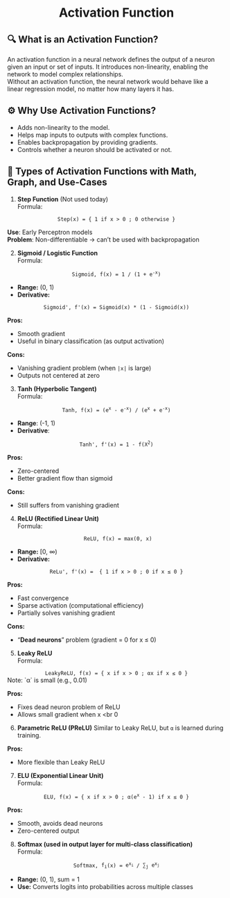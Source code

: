 <div align='center'>
    <h1>Activation Function</h1>
</div>

##  🔍 What is an Activation Function?
An activation function in a neural network defines the output of a neuron given an input or set of inputs. It introduces non-linearity, enabling the network to model complex relationships. <br>
Without an activation function, the neural network would behave like a linear regression model, no matter how many layers it has.

##  ⚙️ Why Use Activation Functions?
-   Adds non-linearity to the model. <br>
-   Helps map inputs to outputs with complex functions. <br>
-   Enables backpropagation by providing gradients. <br>
-   Controls whether a neuron should be activated or not. <br>

##  🧮 Types of Activation Functions with Math, Graph, and Use-Cases
1. **Step Function** (Not used today) <br>
Formula:
<div>
    <div align='center'>
        <code>Step(x) = { 1 if x &gt; 0 ; 0 otherwise }</code>
    </div>
</div>

**Use**: Early Perceptron models <br>
**Problem**: Non-differentiable → can’t be used with backpropagation <br>

2. **Sigmoid / Logistic Function** <br>
Formula:
<div>
    <div align='center'>
        <code>Sigmoid, f(x) = <span>1 / (1 + <span>e<sup>-x</sup></span>)</span></code>
    </div>
</div>

-  **Range:** (0, 1) <br>
-  **Derivative:** <br>

<div>
    <div align='center'>
        <code>Sigmoid', f'(x) = Sigmoid(x) * (1 - Sigmoid(x))</code>
    </div>
</div>

**Pros:** <br>
-  Smooth gradient <br>
-  Useful in binary classification (as output activation) <br>

**Cons:**  <br>
-  Vanishing gradient problem (when `|x|` is large) <br>
-  Outputs not centered at zero <br>

3.  **Tanh (Hyperbolic Tangent)** <br>
Formula:
<div>
    <div align='center'>
        <code>Tanh, f(x) = (<span>e<sup>x</sup></span> - <span>e<sup>-x</sup></span>) / (<span>e<sup>x</sup></span> + <span>e<sup>-x</sup></span>)</code>
    </div>
</div>

- **Range**: (-1, 1) <br>
- **Derivative**: <br>

<div>
    <div align='center'>
        <code>Tanh', f'(x) = 1 - <span>f(X<sup>2</sup></span>)</code>
    </div>
</div>

**Pros:** <br>
-   Zero-centered <br> 
-   Better gradient flow than sigmoid <br>

**Cons:** <br>
-   Still suffers from vanishing gradient

4. **ReLU (Rectified Linear Unit)** <br>
Formula:
<div>
    <div align='center'>
        <code> ReLU, f(x) = max(0, x)</code>
    </div>
</div>

-  **Range:** [0, ∞) <br>
-  **Derivative:** <br>

<div>
    <div align='center'>
        <code>ReLu', f'(x) =  { 1 if x &gt; 0 ; 0 if x ≤ 0 }</code>
    </div>
</div>

**Pros:** <br>
-   Fast convergence <br>
-   Sparse activation (computational efficiency) <br>
-   Partially solves vanishing gradient <br>

**Cons:** <br>
-   “**Dead neurons**” problem (gradient = 0 for x ≤ 0) <br>

5. **Leaky ReLU** <br>
Formula:
<div>
    <div align='center'>
        <code>LeakyReLU, f(x) = { x if x &gt; 0 ; αx if x ≤ 0 }</code>
    </div>
</div>
Note: `α` is small (e.g., 0.01) <br>

**Pros:** <br>
-   Fixes dead neuron problem of ReLU <br>
-   Allows small gradient when x <br 0 <br>

6. **Parametric ReLU (PReLU)** 
Similar to Leaky ReLU, but `α` is learned during training. <br>

**Pros:**  <br>
-   More flexible than Leaky ReLU <br>

7. **ELU (Exponential Linear Unit)** <br>
Formula:
<div>
    <div align='center'>
        <code>ELU, f(x) = { x if x &gt; 0 ; α(<span>e<sup>x</sup></span> - 1) if x ≤ 0 }</code>
    </div>
</div>

**Pros:** <br>
-   Smooth, avoids dead neurons <br>
-   Zero-centered output <br>

8. **Softmax (used in output layer for multi-class classification)** <br>
Formula:
<div>
    <div align='center'>
        <code>Softmax, <span>f<sub>i</sub></span>(x) = <span>e<sup>x<sub>i</sub></sup></span> / <span>∑<sub>j</sub></span> <span>e<sup>x<sub>j</sub></sup></span></code>
    </div>
</div>

- **Range:** (0, 1), sum = 1 <br>
- **Use:** Converts logits into probabilities across multiple classes </br>
